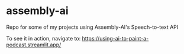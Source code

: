 # assembly-ai
Repo for some of my projects using Assembly-AI's Speech-to-text API

To see it in action, navigate to: https://using-ai-to-paint-a-podcast.streamlit.app/
